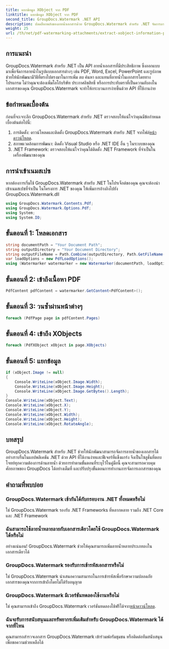 ```yaml
---
title: แยกข้อมูล XObject จาก PDF
linktitle: แยกข้อมูล XObject จาก PDF
second_title: GroupDocs.Watermark .NET API
description: ปลดล็อกพลังของลายน้ำเอกสารด้วย GroupDocs.Watermark สำหรับ .NET จัดการลายน้ำใน PDF, เอกสาร Word และรูปภาพได้อย่างราบรื่น
weight: 25
url: /th/net/pdf-watermarking-attachments/extract-xobject-information-pdf/
---
```

## การแนะนำ
GroupDocs.Watermark สำหรับ .NET เป็น API ลายน้ำเอกสารที่มีประสิทธิภาพ ซึ่งออกแบบมาเพื่อจัดการลายน้ำในรูปแบบเอกสารต่างๆ เช่น PDF, Word, Excel, PowerPoint และรูปภาพ ช่วยให้นักพัฒนามีวิธีที่ตรงไปตรงมาในการเพิ่ม ลบ ค้นหา และแทนที่ลายน้ำในเอกสารโดยทางโปรแกรม ไม่ว่าคุณจะต้องเพิ่มโลโก้บริษัท ประกาศลิขสิทธิ์ หรือการประทับตราที่เป็นความลับลงในเอกสารของคุณ GroupDocs.Watermark จะทำให้กระบวนการง่ายขึ้นด้วย API ที่ใช้งานง่าย
## ข้อกำหนดเบื้องต้น
ก่อนที่จะเจาะลึก GroupDocs.Watermark สำหรับ .NET ตรวจสอบให้แน่ใจว่าคุณมีข้อกำหนดเบื้องต้นต่อไปนี้:
1. การติดตั้ง: ดาวน์โหลดและติดตั้ง GroupDocs.Watermark สำหรับ .NET จากไฟล์[หน้าดาวน์โหลด](https://releases.groupdocs.com/Watermark/net/).
2. สภาพแวดล้อมการพัฒนา: ติดตั้ง Visual Studio หรือ .NET IDE อื่น ๆ ในระบบของคุณ
3. .NET Framework: ตรวจสอบให้แน่ใจว่าคุณได้ติดตั้ง .NET Framework ที่จำเป็นในเครื่องพัฒนาของคุณ

## การนำเข้าเนมสเปซ
หากต้องการเริ่มใช้ GroupDocs.Watermark สำหรับ .NET ในโปรเจ็กต์ของคุณ คุณจะต้องนำเข้าเนมสเปซที่จำเป็น
ในโครงการ .NET ของคุณ ให้เพิ่มการอ้างอิงไปยัง GroupDocs.Watermark.dll
```csharp
using GroupDocs.Watermark.Contents.Pdf;
using GroupDocs.Watermark.Options.Pdf;
using System;
using System.IO;
```
## ขั้นตอนที่ 1: โหลดเอกสาร
```csharp
string documentPath = "Your Document Path";
string outputDirectory = "Your Document Directory";
string outputFileName = Path.Combine(outputDirectory, Path.GetFileName(documentPath));
var loadOptions = new PdfLoadOptions();
using (Watermarker watermarker = new Watermarker(documentPath, loadOptions))
```
## ขั้นตอนที่ 2: เข้าถึงเนื้อหา PDF
```csharp
PdfContent pdfContent = watermarker.GetContent<PdfContent>();
```
## ขั้นตอนที่ 3: วนซ้ำผ่านหน้าต่างๆ
```csharp
foreach (PdfPage page in pdfContent.Pages)
```
## ขั้นตอนที่ 4: เข้าถึง XObjects
```csharp
foreach (PdfXObject xObject in page.XObjects)
```
## ขั้นตอนที่ 5: แยกข้อมูล
```csharp
if (xObject.Image != null)
{
    Console.WriteLine(xObject.Image.Width);
    Console.WriteLine(xObject.Image.Height);
    Console.WriteLine(xObject.Image.GetBytes().Length);
}
Console.WriteLine(xObject.Text);
Console.WriteLine(xObject.X);
Console.WriteLine(xObject.Y);
Console.WriteLine(xObject.Width);
Console.WriteLine(xObject.Height);
Console.WriteLine(xObject.RotateAngle);
```

## บทสรุป
GroupDocs.Watermark สำหรับ .NET ช่วยให้นักพัฒนาสามารถจัดการลายน้ำของเอกสารได้อย่างราบรื่นในแอปพลิเคชัน .NET ด้วย API ที่ใช้งานง่ายและฟีเจอร์ที่แข็งแกร่ง จึงเป็นโซลูชั่นที่ตอบโจทย์ทุกความต้องการด้านลายน้ำ ด้วยการทำตามขั้นตอนที่ระบุไว้ในคู่มือนี้ คุณจะสามารถควบคุมศักยภาพของ GroupDocs ได้อย่างเต็มที่ และปรับปรุงขั้นตอนการทำงานการจัดการเอกสารของคุณ
## คำถามที่พบบ่อย
### GroupDocs.Watermark เข้ากันได้กับกรอบงาน .NET ทั้งหมดหรือไม่
ใช่ GroupDocs.Watermark รองรับ .NET Frameworks ที่หลากหลาย รวมถึง .NET Core และ .NET Framework
### ฉันสามารถใช้ลายน้ำหลายลายกับเอกสารเดียวโดยใช้ GroupDocs.Watermark ได้หรือไม่
อย่างแน่นอน! GroupDocs.Watermark ช่วยให้คุณสามารถเพิ่มลายน้ำหลายประเภทลงในเอกสารเดียวได้
### GroupDocs.Watermark รองรับการเข้ารหัสเอกสารหรือไม่
ใช่ GroupDocs.Watermark นำเสนอความสามารถในการเข้ารหัสเพื่อรักษาความปลอดภัยเอกสารของคุณจากการเข้าถึงโดยไม่ได้รับอนุญาต
### GroupDocs.Watermark มีเวอร์ชันทดลองใช้งานหรือไม่
 ใช่ คุณสามารถเข้าถึง GroupDocs.Watermark เวอร์ชันทดลองใช้ฟรีได้จาก[หน้าดาวน์โหลด](https://releases.groupdocs.com/).
### ฉันจะรับการสนับสนุนและทรัพยากรเพิ่มเติมสำหรับ GroupDocs.Watermark ได้จากที่ไหน
คุณสามารถสำรวจเอกสาร GroupDocs.Watermark เข้าร่วมฟอรัมชุมชน หรือติดต่อทีมสนับสนุนเพื่อขอความช่วยเหลือได้